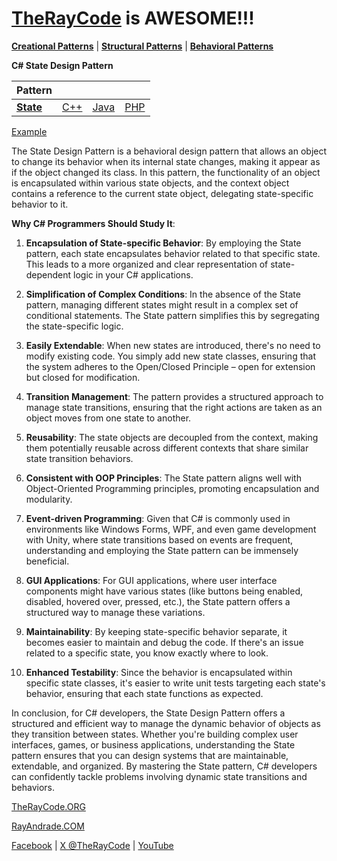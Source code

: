 # [TheRayCode](../../../README.md) is AWESOME!!!

**[Creational Patterns](../../Creational/README.md)** | **[Structural Patterns](../../Structural/README.md)** | **[Behavioral Patterns](../README.md)**

**C# State Design Pattern**

|Pattern|   |   |   |
|---|---|---|---|
| [**State**](README.md) | [C++](../../../CPP/Behavioral/State/README.md) | [Java](../../../Java/Behavioral/State/README.md) | [PHP](../../../PHP/Behavioral/State/README.md) |

[Example](O1/README.md)

The State Design Pattern is a behavioral design pattern that allows an object to change its behavior when its internal state changes, making it appear as if the object changed its class. In this pattern, the functionality of an object is encapsulated within various state objects, and the context object contains a reference to the current state object, delegating state-specific behavior to it.

**Why C# Programmers Should Study It**:

1. **Encapsulation of State-specific Behavior**: By employing the State pattern, each state encapsulates behavior related to that specific state. This leads to a more organized and clear representation of state-dependent logic in your C# applications.

2. **Simplification of Complex Conditions**: In the absence of the State pattern, managing different states might result in a complex set of conditional statements. The State pattern simplifies this by segregating the state-specific logic.

3. **Easily Extendable**: When new states are introduced, there's no need to modify existing code. You simply add new state classes, ensuring that the system adheres to the Open/Closed Principle – open for extension but closed for modification.

4. **Transition Management**: The pattern provides a structured approach to manage state transitions, ensuring that the right actions are taken as an object moves from one state to another.

5. **Reusability**: The state objects are decoupled from the context, making them potentially reusable across different contexts that share similar state transition behaviors.

6. **Consistent with OOP Principles**: The State pattern aligns well with Object-Oriented Programming principles, promoting encapsulation and modularity.

7. **Event-driven Programming**: Given that C# is commonly used in environments like Windows Forms, WPF, and even game development with Unity, where state transitions based on events are frequent, understanding and employing the State pattern can be immensely beneficial.

8. **GUI Applications**: For GUI applications, where user interface components might have various states (like buttons being enabled, disabled, hovered over, pressed, etc.), the State pattern offers a structured way to manage these variations.

9. **Maintainability**: By keeping state-specific behavior separate, it becomes easier to maintain and debug the code. If there's an issue related to a specific state, you know exactly where to look.

10. **Enhanced Testability**: Since the behavior is encapsulated within specific state classes, it's easier to write unit tests targeting each state's behavior, ensuring that each state functions as expected.

In conclusion, for C# developers, the State Design Pattern offers a structured and efficient way to manage the dynamic behavior of objects as they transition between states. Whether you're building complex user interfaces, games, or business applications, understanding the State pattern ensures that you can design systems that are maintainable, extendable, and organized. By mastering the State pattern, C# developers can confidently tackle problems involving dynamic state transitions and behaviors.

[TheRayCode.ORG](https://www.TheRayCode.org)

[RayAndrade.COM](https://www.RayAndrade.com)

[Facebook](https://www.facebook.com/TheRayCode/) | [X @TheRayCode](https://www.x.com/TheRayCode/) | [YouTube](https://www.youtube.com/TheRayCode/)
